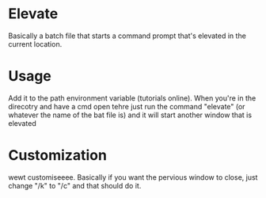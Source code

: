 # Elevate
Basically a batch file that starts a command prompt that's elevated in the current location. 

# Usage
Add it to the path environment variable (tutorials online). When you're in the direcotry and have a cmd open tehre just run the command "elevate" (or whatever the name of the bat file is) and it will start another window that is elevated

# Customization
wewt customiseeee. Basically if you want the pervious window to close, just change "/k" to "/c" and that should do it. 